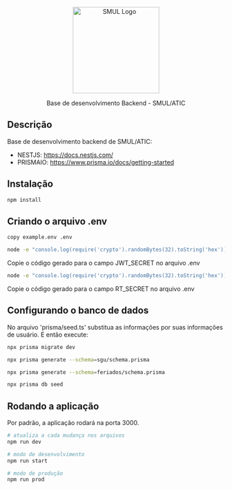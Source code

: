 <p align="center">
  <a href="https://www.prefeitura.sp.gov.br/cidade/secretarias/licenciamento/" target="blank"><img src="https://www.prefeitura.sp.gov.br/cidade/secretarias/upload/chamadas/URBANISMO_E_LICENCIAMENTO_HORIZONTAL_FUNDO_CLARO_1665756993.png" width="200" alt="SMUL Logo" /></a>
</p>

[circleci-image]: https://img.shields.io/circleci/build/github/nestjs/nest/master?token=abc123def456
[circleci-url]: https://circleci.com/gh/nestjs/nest

  <p align="center">Base de desenvolvimento Backend - SMUL/ATIC</p>

## Descrição

Base de desenvolvimento backend de SMUL/ATIC:

- NESTJS: https://docs.nestjs.com/
- PRISMAIO: https://www.prisma.io/docs/getting-started

## Instalação

```bash
npm install
```


## Criando o arquivo .env

```bash
copy example.env .env
```

```bash
node -e "console.log(require('crypto').randomBytes(32).toString('hex'))"
```

Copie o código gerado para o campo JWT_SECRET no arquivo .env

```bash
node -e "console.log(require('crypto').randomBytes(32).toString('hex'))"
```

Copie o código gerado para o campo RT_SECRET no arquivo .env

## Configurando o banco de dados

No arquivo 'prisma/seed.ts' substitua as informações por suas informações de usuário. E então execute:

```bash
npx prisma migrate dev
```

```bash
npx prisma generate --schema=sgu/schema.prisma
```

```bash
npx prisma generate --schema=feriados/schema.prisma
```

```bash
npx prisma db seed
```

## Rodando a aplicação

Por padrão, a aplicação rodará na porta 3000.

```bash
# atualiza a cada mudança nos arquivos
npm run dev
```
```bash
# modo de desenvolvimento
npm run start
```
```bash
# modo de produção
npm run prod
```
